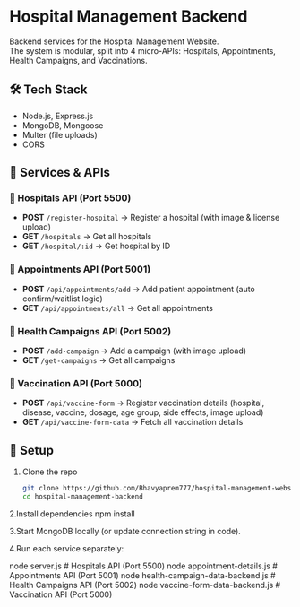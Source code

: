 # Hospital Management Backend

Backend services for the Hospital Management Website.  
The system is modular, split into 4 micro-APIs: Hospitals, Appointments, Health Campaigns, and Vaccinations.  

## 🛠 Tech Stack
- Node.js, Express.js  
- MongoDB, Mongoose  
- Multer (file uploads)  
- CORS  

## 🚀 Services & APIs

### 🏥 Hospitals API (Port 5500)
- **POST** `/register-hospital` → Register a hospital (with image & license upload)  
- **GET** `/hospitals` → Get all hospitals  
- **GET** `/hospital/:id` → Get hospital by ID  

### 📅 Appointments API (Port 5001)
- **POST** `/api/appointments/add` → Add patient appointment (auto confirm/waitlist logic)  
- **GET** `/api/appointments/all` → Get all appointments  

### 📢 Health Campaigns API (Port 5002)
- **POST** `/add-campaign` → Add a campaign (with image upload)  
- **GET** `/get-campaigns` → Get all campaigns  

### 💉 Vaccination API (Port 5000)
- **POST** `/api/vaccine-form` → Register vaccination details (hospital, disease, vaccine, dosage, age group, side effects, image upload)  
- **GET** `/api/vaccine-form-data` → Fetch all vaccination details  

## 🔧 Setup
1. Clone the repo  
   ```bash
   git clone https://github.com/Bhavyaprem777/hospital-management-website-backend.git
   cd hospital-management-backend
2.Install dependencies
npm install

3.Start MongoDB locally (or update connection string in code).

4.Run each service separately:

node server.js          # Hospitals API (Port 5500)
node appointment-details.js    # Appointments API (Port 5001)
node health-campaign-data-backend.js       # Health Campaigns API (Port 5002)
node vaccine-form-data-backend.js     # Vaccination API (Port 5000)
